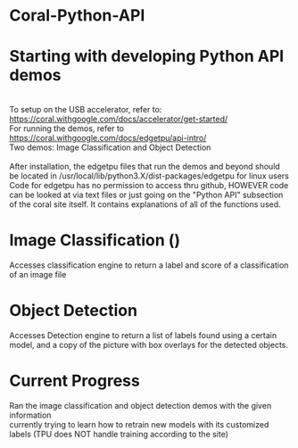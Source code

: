 # Coral-Python-API

# Starting with developing Python API demos 
<br>To setup on the USB accelerator, refer to: https://coral.withgoogle.com/docs/accelerator/get-started/
<br>For running the demos, refer to https://coral.withgoogle.com/docs/edgetpu/api-intro/
<br>Two demos: Image Classification and Object Detection
<br><br>After installation, the edgetpu files that run the demos and beyond should be located in 
/usr/local/lib/python3.X/dist-packages/edgetpu for linux users
<br>Code for edgetpu has no permission to access thru github, HOWEVER code can be looked at via text files or just going on the "Python API" subsection of the coral site itself. It contains explanations of all of the functions used.

# Image Classification ()
Accesses classification engine to return a label and score of a classification of an image file

# Object Detection
Accesses Detection engine to return a list of labels found using a certain model, and a copy of the picture 
with box overlays for the detected objects.

# Current Progress
Ran the image classification and object detection demos with the given information
<br> currently trying to learn how to retrain new models with its customized labels (TPU does NOT handle training according to the site)
